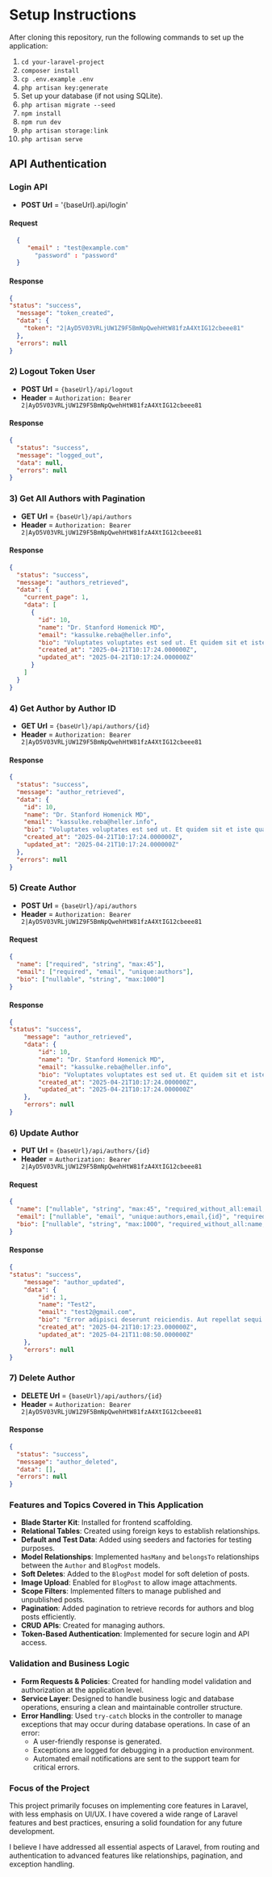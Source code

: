 # Setup Instructions

After cloning this repository, run the following commands to set up the application:

1. `cd your-laravel-project`
2. `composer install`
3. `cp .env.example .env`
4. `php artisan key:generate`
5. Set up your database (if not using SQLite).
6. `php artisan migrate --seed`
7. `npm install`
8. `npm run dev`
9. `php artisan storage:link`
10. `php artisan serve`

## API Authentication

### Login API
  - **POST Url** = '{baseUrl}.api/login'
#### Request

```json
  {
     "email" : "test@example.com"
	   "password" : "password"
  }
```
#### Response
```json
{
"status": "success",
  "message": "token_created",
  "data": {
    "token": "2|AyD5V03VRLjUW1Z9F5BmNpQwehHtW81fzA4XtIG12cbeee81"
  },
  "errors": null
}
```
### 2) Logout Token User
- **POST Url** = `{baseUrl}/api/logout`
- **Header** = `Authorization: Bearer 2|AyD5V03VRLjUW1Z9F5BmNpQwehHtW81fzA4XtIG12cbeee81`

#### Response
```json
{
  "status": "success",
  "message": "logged_out",
  "data": null,
  "errors": null
}
```
### 3) Get All Authors with Pagination
- **GET Url** = `{baseUrl}/api/authors`
- **Header** = `Authorization: Bearer 2|AyD5V03VRLjUW1Z9F5BmNpQwehHtW81fzA4XtIG12cbeee81`

#### Response
```json
{
  "status": "success",
  "message": "authors_retrieved",
  "data": {
    "current_page": 1,
    "data": [
      {
        "id": 10,
        "name": "Dr. Stanford Homenick MD",
        "email": "kassulke.reba@heller.info",
        "bio": "Voluptates voluptates est sed ut. Et quidem sit et iste quas nostrum in nisi. Nemo sapiente cum ut ad hic corrupti laborum.",
        "created_at": "2025-04-21T10:17:24.000000Z",
        "updated_at": "2025-04-21T10:17:24.000000Z"
      }
    ]
  }
}
```
### 4) Get Author by Author ID
- **GET Url** = `{baseUrl}/api/authors/{id}`
- **Header** = `Authorization: Bearer 2|AyD5V03VRLjUW1Z9F5BmNpQwehHtW81fzA4XtIG12cbeee81`

#### Response
```json
{
  "status": "success",
  "message": "author_retrieved",
  "data": {
    "id": 10,
    "name": "Dr. Stanford Homenick MD",
    "email": "kassulke.reba@heller.info",
    "bio": "Voluptates voluptates est sed ut. Et quidem sit et iste quas nostrum in nisi. Nemo sapiente cum ut ad hic corrupti laborum.",
    "created_at": "2025-04-21T10:17:24.000000Z",
    "updated_at": "2025-04-21T10:17:24.000000Z"
  },
  "errors": null
}
```
### 5) Create Author
- **POST Url** = `{baseUrl}/api/authors`
- **Header** = `Authorization: Bearer 2|AyD5V03VRLjUW1Z9F5BmNpQwehHtW81fzA4XtIG12cbeee81`

#### Request
```json
{
  "name": ["required", "string", "max:45"],
  "email": ["required", "email", "unique:authors"],
  "bio": ["nullable", "string", "max:1000"]
}
```
#### Response
```json
{
"status": "success",
    "message": "author_retrieved",
    "data": {
        "id": 10,
        "name": "Dr. Stanford Homenick MD",
        "email": "kassulke.reba@heller.info",
        "bio": "Voluptates voluptates est sed ut. Et quidem sit et iste quas nostrum in nisi. Nemo sapiente cum ut ad hic corrupti laborum.",
        "created_at": "2025-04-21T10:17:24.000000Z",
        "updated_at": "2025-04-21T10:17:24.000000Z"
    },
    "errors": null
}
```
### 6) Update Author
- **PUT Url** = `{baseUrl}/api/authors/{id}`
- **Header** = `Authorization: Bearer 2|AyD5V03VRLjUW1Z9F5BmNpQwehHtW81fzA4XtIG12cbeee81`

#### Request
```json
{
  "name": ["nullable", "string", "max:45", "required_without_all:email,bio"],
  "email": ["nullable", "email", "unique:authors,email,{id}", "required_without_all:name,bio"],
  "bio": ["nullable", "string", "max:1000", "required_without_all:name,email"]
}
```
#### Response
```json
{
"status": "success",
    "message": "author_updated",
    "data": {
        "id": 1,
        "name": "Test2",
        "email": "test2@gmail.com",
        "bio": "Error adipisci deserunt reiciendis. Aut repellat sequi voluptatem aut neque facere dolorum et. Molestias temporibus impedit libero tempora tempore velit. Ut atque et et voluptates et.",
        "created_at": "2025-04-21T10:17:23.000000Z",
        "updated_at": "2025-04-21T11:08:50.000000Z"
    },
    "errors": null
}
```
### 7) Delete Author
- **DELETE Url** = `{baseUrl}/api/authors/{id}`
- **Header** = `Authorization: Bearer 2|AyD5V03VRLjUW1Z9F5BmNpQwehHtW81fzA4XtIG12cbeee81`

#### Response
```json
{
  "status": "success",
  "message": "author_deleted",
  "data": [],
  "errors": null
}
```

### Features and Topics Covered in This Application

- **Blade Starter Kit**: Installed for frontend scaffolding.
- **Relational Tables**: Created using foreign keys to establish relationships.
- **Default and Test Data**: Added using seeders and factories for testing purposes.
- **Model Relationships**: Implemented `hasMany` and `belongsTo` relationships between the `Author` and `BlogPost` models.
- **Soft Deletes**: Added to the `BlogPost` model for soft deletion of posts.
- **Image Upload**: Enabled for `BlogPost` to allow image attachments.
- **Scope Filters**: Implemented filters to manage published and unpublished posts.
- **Pagination**: Added pagination to retrieve records for authors and blog posts efficiently.
- **CRUD APIs**: Created for managing authors.
- **Token-Based Authentication**: Implemented for secure login and API access.

### Validation and Business Logic

- **Form Requests & Policies**: Created for handling model validation and authorization at the application level.
- **Service Layer**: Designed to handle business logic and database operations, ensuring a clean and maintainable controller structure.
- **Error Handling**: Used `try-catch` blocks in the controller to manage exceptions that may occur during database operations. In case of an error:
  - A user-friendly response is generated.
  - Exceptions are logged for debugging in a production environment.
  - Automated email notifications are sent to the support team for critical errors.

### Focus of the Project

This project primarily focuses on implementing core features in Laravel, with less emphasis on UI/UX. I have covered a wide range of Laravel features and best practices, ensuring a solid foundation for any future development.

I believe I have addressed all essential aspects of Laravel, from routing and authentication to advanced features like relationships, pagination, and exception handling.


